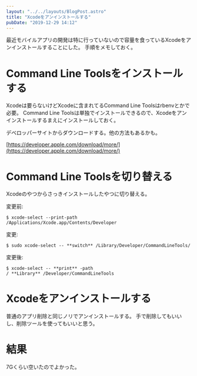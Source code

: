 ```yaml
---
layout: "../../layouts/BlogPost.astro"
title: "Xcodeをアンインストールする"
pubDate: "2019-12-29 14:12"
---
```

最近モバイルアプリの開発は特に行っていないので容量を食っているXcodeをアンインストールすることにした。
手順をメモしておく。

# Command Line Toolsをインストールする

Xcodeは要らないけどXcodeに含まれてるCommand Line Toolsはrbenvとかで必要。
Command Line Toolsは単独でインストールできるので、Xcodeをアンインストールするまえにインストールしておく。

デベロッパーサイトからダウンロードする。他の方法もあるかも。

[https://developer.apple.com/download/more/](https://developer.apple.com/download/more/)

# Command Line Toolsを切り替える

Xcodeのやつからさっきインストールしたやつに切り替える。

変更前:

```
$ xcode-select --print-path
/Applications/Xcode.app/Contents/Developer
```

変更:

```
$ sudo xcode-select -- **switch** /Library/Developer/CommandLineTools/
```

変更後:

```
$ xcode-select -- **print** -path
/ **Library** /Developer/CommandLineTools
```

# Xcodeをアンインストールする

普通のアプリ削除と同じノリでアンインストールする。
手で削除してもいいし、削除ツールを使ってもいいと思う。

# 結果

7Gくらい空いたのでよかった。
